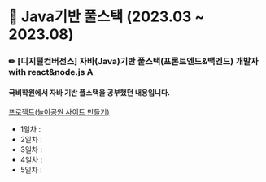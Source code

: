 # 📍 Java기반 풀스택 (2023.03 ~ 2023.08)
### ✏ [디지털컨버전스] 자바(Java)기반 풀스택(프론트엔드&백엔드) 개발자 with react&node.js A
#### 국비학원에서 자바 기반 풀스택을 공부했던 내용입니다.

[프로젝트(놀이공원 사이트 만들기)](https://github.com/jungmin9911/project2)

- 1일차 :
- 2일차 :
- 3일차 :
- 4일차 :
- 5일차 : 
